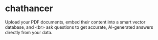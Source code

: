 # chathancer
Upload your PDF documents, embed their content into a smart vector database, and &lt;br> ask questions to get accurate, AI-generated answers directly from your data.
